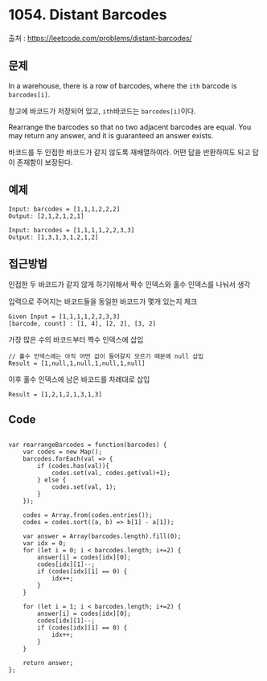 # 1054. Distant Barcodes

출처 : https://leetcode.com/problems/distant-barcodes/


## 문제

In a warehouse, there is a row of barcodes, where the  `ith`  barcode is  `barcodes[i]`.

창고에 바코드가 저장되어 있고, `ith`바코드는 `barcodes[i]`이다. 

Rearrange the barcodes so that no two adjacent barcodes are equal. You may return any answer, and it is guaranteed an answer exists.

바코드를 두 인접한 바코드가 같지 않도록 재배열하여라. 어떤 답을 반환하여도 되고 답이 존재함이 보장된다.

## 예제

```
Input: barcodes = [1,1,1,2,2,2]
Output: [2,1,2,1,2,1]
```
```
Input: barcodes = [1,1,1,1,2,2,3,3]
Output: [1,3,1,3,1,2,1,2]
```

## 접근방법

인접한 두 바코드가 같지 않게 하기위해서 짝수 인덱스와 홀수 인덱스를 나눠서 생각

입력으로 주어지는 바코드들을 동일한 바코드가 몇개 있는지 체크
```
Given Input = [1,1,1,1,2,2,3,3]
[barcode, count] : [1, 4], [2, 2], [3, 2]
```
가장 많은 수의 바코드부터 짝수 인덱스에 삽입
```
// 홀수 인덱스에는 아직 어떤 값이 들어갈지 모르기 때문에 null 삽입
Result = [1,null,1,null,1,null,1,null]
```
이후 홀수 인덱스에 남은 바코드를 차례대로 삽입
```
Result = [1,2,1,2,1,3,1,3]
```

## Code

<pre>
<code>
var rearrangeBarcodes = function(barcodes) {
    var codes = new Map();
    barcodes.forEach(val => {
        if (codes.has(val)){
            codes.set(val, codes.get(val)+1);
        } else {
            codes.set(val, 1);
        }
    });
    
    codes = Array.from(codes.entries());
    codes = codes.sort((a, b) => b[1] - a[1]);
    
    var answer = Array(barcodes.length).fill(0);
    var idx = 0;
    for (let i = 0; i < barcodes.length; i+=2) {
        answer[i] = codes[idx][0];
        codes[idx][1]--;
        if (codes[idx][1] == 0) {
            idx++;
        }
    }
    
    for (let i = 1; i < barcodes.length; i+=2) {
        answer[i] = codes[idx][0];
        codes[idx][1]--;
        if (codes[idx][1] == 0) {
            idx++;
        }
    }
    
    return answer;
};
</code>
</pre>

